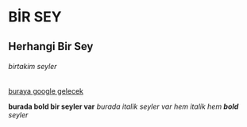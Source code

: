 # BİR SEY
## Herhangi Bir Sey
###### birtakim seyler
[buraya google gelecek](https://www.google.com/)

**burada bold bir seyler var**
*burada italik seyler var*
*hem italik hem **bold** seyler*
